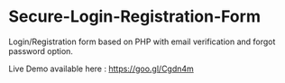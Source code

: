 # Secure-Login-Registration-Form
Login/Registration form based on PHP with email verification and forgot password option.

Live Demo available here :
https://goo.gl/Cgdn4m


